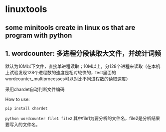 # linuxtools
some minitools create in linux os that are program with python
------------

## 1. wordcounter: 多进程分段读取大文件，并统计词频
默认为10M以下文件，直接单进程读取；10M以上，分128个进程来读取（在本机上试验发现128个进程数的速度是相对较快的，test里面的wordcounter_multiprocesses可以对比不同进程数的读取速度）

采用chardet自动判断文件编码

How to use:

`pip install chardet`

`python wordcounter file1 file2` 其中file1为要分析的文件名，file2是分析结果要写入的文件名。
